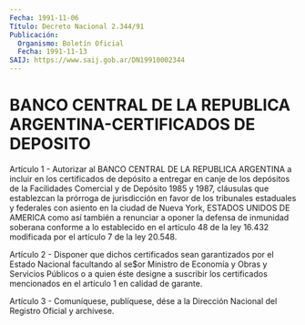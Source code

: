 ```yaml
---
Fecha: 1991-11-06
Título: Decreto Nacional 2.344/91
Publicación:
  Organismo: Boletín Oficial
  Fecha: 1991-11-13
SAIJ: https://www.saij.gob.ar/DN19910002344
---
```

# BANCO CENTRAL DE LA REPUBLICA ARGENTINA-CERTIFICADOS DE DEPOSITO

<a id="1"></a>
Artículo  1  -  Autorizar  al  BANCO  CENTRAL  DE LA REPUBLICA ARGENTINA a incluir en los certificados de depósito a  entregar  en canje  de  los  depósitos de la Facilidades Comercial y de Depósito 1985 y 1987, cláusulas  que establezcan la prórroga de jurisdicción en favor de los tribunales  estaduales  y  federales con asiento en la  ciudad  de  Nueva  York,  ESTADOS  UNIDOS DE AMERICA  como  así también  a  renunciar  a oponer la defensa  de  inmunidad  soberana conforme a lo establecido  en  el  artículo  48  de  la  ley 16.432 modificada por el artículo 7 de la ley 20.548.

<a id="2"></a>
Artículo 2 - Disponer que dichos certificados sean garantizados por  el  Estado Nacional facultando al se$or Ministro de Economía y Obras y Servicios  Públicos  o a quien éste designe a suscribir los certificados mencionados en el  artículo  1  en calidad de garante.

<a id="3"></a>
Artículo  3  -  Comuníquese,  publíquese,  dése a la Dirección Nacional del Registro Oficial y archívese.